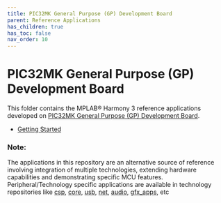 ```yaml
---
title: PIC32MK General Purpose (GP) Development Board
parent: Reference Applications
has_children: true
has_toc: false
nav_order: 10
---
```

# PIC32MK General Purpose (GP) Development Board

This folder contains the MPLAB® Harmony 3 reference applications developed on [PIC32MK General Purpose (GP) Development Board](https://www.microchip.com/DevelopmentTools/ProductDetails/DM320106).   

* [Getting Started](./pic32mk_getting_started/docs/readme.md)

### **Note:** 
The applications in this repository are an alternative source of reference involving integration of multiple technologies, extending hardware capabilities and demonstrating specific MCU features. 
Peripheral/Technology specific applications are available in technology repositories like [csp](https://github.com/Microchip-MPLAB-Harmony/csp), [core](https://github.com/Microchip-MPLAB-Harmony/core), [usb](https://github.com/Microchip-MPLAB-Harmony/usb), [net](https://github.com/Microchip-MPLAB-Harmony/net), [audio](https://github.com/Microchip-MPLAB-Harmony/audio), [gfx_apps](https://github.com/Microchip-MPLAB-Harmony/gfx_apps), etc

